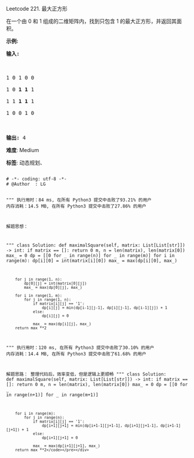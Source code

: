 Leetcode 221. 最大正方形
<p>在一个由 0 和 1 组成的二维矩阵内，找到只包含 1 的最大正方形，并返回其面积。</p>


<p><strong>示例:</strong></p>



<pre><strong>输入: 

</strong>

1 0 1 0 0

1 0 <strong>1 1</strong> 1

1 1 <strong>1 1 </strong>1

1 0 0 1 0



<strong>输出: </strong>4</pre>





 **难度**: Medium



 **标签**: 动态规划、 





<div class="hcb_wrap">
<pre class="prism undefined-numbers lang-python" data-lang="Python"><code>
# -*- coding: utf-8 -*-
# @Author  : LG

"""
执行用时：84 ms, 在所有 Python3 提交中击败了93.21% 的用户
内存消耗：14.5 MB, 在所有 Python3 提交中击败了27.86% 的用户

解题思想：

"""
class Solution:
    def maximalSquare(self, matrix: List[List[str]]) -> int:
        if matrix == []:
            return 0
        m, n = len(matrix), len(matrix[0])
        max_ = 0
        dp = [[0 for _ in range(n)] for _ in range(m)]
        for i in range(m):
            dp[i][0] = int(matrix[i][0])
            max_ = max(dp[i][0], max_)

        for j in range(1, n):
            dp[0][j] = int(matrix[0][j])
            max_ = max(dp[0][j], max_)

        for i in range(1, m):
            for j in range(1, n):
                if matrix[i][j] == '1':
                    dp[i][j] = min(dp[i-1][j-1], dp[i][j-1], dp[i-1][j]) + 1
                else:
                    dp[i][j] = 0

                max_ = max(dp[i][j], max_)
        return max_**2


"""
执行用时：120 ms, 在所有 Python3 提交中击败了30.10% 的用户
内存消耗：14.4 MB, 在所有 Python3 提交中击败了61.68% 的用户

解题思路：
    整理代码后，效率变低，但是逻辑上更顺畅
"""
class Solution:
    def maximalSquare(self, matrix: List[List[str]]) -> int:
        if matrix == []:
            return 0
        m, n = len(matrix), len(matrix[0])
        max_ = 0
        dp = [[0 for _ in range(n+1)] for _ in range(m+1)]

        for i in range(m):
            for j in range(n):
                if matrix[i][j] == '1':
                    dp[i+1][j+1] = min(dp[i+1-1][j+1-1], dp[i+1][j+1-1], dp[i+1-1][j+1]) + 1
                else:
                    dp[i+1][j+1] = 0

                max_ = max(dp[i+1][j+1], max_)
        return max_**2</code></pre></div>
